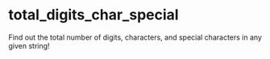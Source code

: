 # total_digits_char_special
Find out the total number of digits, characters, and special characters in any given string!
